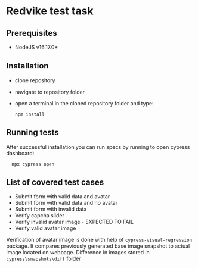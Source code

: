 # Redvike test task

## Prerequisites

- NodeJS v16.17.0+

## Installation

* clone repository
* navigate to repository folder
* open a terminal in the cloned repository folder and type:

      npm install
		 
## Running tests

After successful installation you can run specs by running to open cypress dashboard:

      npx cypress open
    
## List of covered test cases

* Submit form with valid data and avatar
* Submit form with valid data and no avatar
* Submit form with invalid data
* Verify capcha slider
* Verify invalid avatar image - EXPECTED TO FAIL
* Verify valid avatar image

Verification of avatar image is done with help of `cypress-visual-regression` package. It compares previously generated base image snapshot to actual image located on webpage. Difference in images stored in `cypress\snapshots\diff` folder